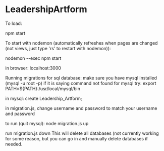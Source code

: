 # LeadershipArtform

To load:

npm start

To start with nodemon (automatically refreshes when pages are changed (not views, just type 'rs' to restart with nodemon)):

nodemon --exec npm start


in browser: localhost:3000


Running migrations for sql database:
make sure you have mysql installed (mysql -u root -p)
if it is saying command not found for mysql try: export PATH=${PATH}:/usr/local/mysql/bin

in mysql:
create Leadership_Artform;

in migration.js, change username and password to match your username and password

to run (quit mysql):
node migration.js up
  
run migration.js down
  This will delete all databases (not currently working for some reason, but you can go in and manually delete
  databases if needed.
